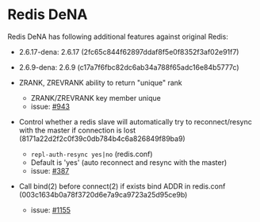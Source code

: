 # Redis DeNA

Redis DeNA has following additional features against original Redis:
- 2.6.17-dena: 2.6.17 (2fc65c844f62897ddaf8f5e0f8352f3af02e91f7)
- 2.6.9-dena: 2.6.9 (c17a7f6fbc82dc6ab34a788f65adc16e84b5777c)

- ZRANK, ZREVRANK ability to return "unique" rank
    - ZRANK/ZREVRANK key member unique
    - issue: [#943](https://github.com/antirez/redis/issues/943)
- Control whether a redis slave will automatically try to reconnect/resync with the master if connection is lost (8171a22d2f2c0f39c0db784b4c6a826849f89ba9)
    - ```repl-auth-resync yes|no``` (redis.conf)
    - Default is 'yes' (auto reconnect and resync with the master)
    - issue: [#387](https://github.com/antirez/redis/pull/387)
- Call bind(2) before connect(2) if exists bind ADDR in redis.conf (003c1634b0a78f3720d6e7a9ca9723a25d95ce9b)
    - issue: [#1155](https://github.com/antirez/redis/pull/1155)

